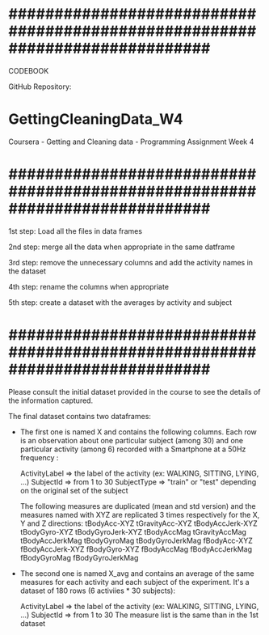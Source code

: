 # ############################################################################ #
CODEBOOK

GitHub Repository:
# GettingCleaningData_W4
Coursera - Getting and Cleaning data - Programming Assignment Week 4
# ############################################################################ #

1st step: Load all the files in data frames

2nd step: merge all the data when appropriate in the same datframe

3rd step: remove the unnecessary columns and add the activity names in the dataset

4th step: rename the columns when appropriate

5th step: create a dataset with the averages by activity and subject

# ############################################################################ #

Please consult the initial dataset provided in the course to see the details of the information captured.

The final dataset contains two dataframes:

- The first one is named X and contains the following columns. Each row is an observation about 
one particular subject (among 30) and one particular activity (among 6) recorded with a
Smartphone at a 50Hz frequency :

     ActivityLabel => the label of the activity (ex: WALKING, SITTING, LYING, ...)
     SubjectId => from 1 to 30
     SubjectType => "train" or "test" depending on the original set of the subject
     
     The following measures are duplicated (mean and std version) and the measures named 
     with XYZ are replicated 3 times respectively for the X, Y and Z directions:
     tBodyAcc-XYZ
     tGravityAcc-XYZ
     tBodyAccJerk-XYZ
     tBodyGyro-XYZ
     tBodyGyroJerk-XYZ
     tBodyAccMag
     tGravityAccMag
     tBodyAccJerkMag
     tBodyGyroMag
     tBodyGyroJerkMag
     fBodyAcc-XYZ
     fBodyAccJerk-XYZ
     fBodyGyro-XYZ
     fBodyAccMag
     fBodyAccJerkMag
     fBodyGyroMag
     fBodyGyroJerkMag


- The second one is named X_avg and contains an average of the same measures for each activity and
each subject of the experiment. It's a dataset of 180 rows (6 activiies * 30 subjects):

     ActivityLabel => the label of the activity (ex: WALKING, SITTING, LYING, ...)
     SubjectId => from 1 to 30
     The measure list is the same than in the 1st dataset
